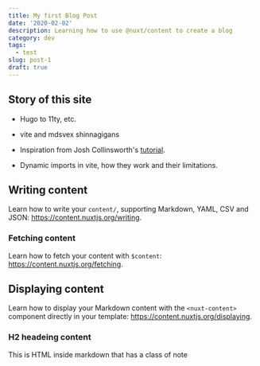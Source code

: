 ```yaml
---
title: My first Blog Post
date: '2020-02-02'
description: Learning how to use @nuxt/content to create a blog
category: dev
tags:
  - test
slug: post-1
draft: true
---
```


## Story of this site

- Hugo to 11ty, etc.
- vite and mdsvex shinnagigans

- Inspiration from Josh Collinsworth's [tutorial](https://joshcollinsworth.com/blog/build-static-sveltekit-markdown-blog).
- Dynamic imports in vite, how they work and their limitations.

## Writing content

Learn how to write your `content/`, supporting Markdown, YAML, CSV and JSON: https://content.nuxtjs.org/writing.

### Fetching content

Learn how to fetch your content with `$content`: https://content.nuxtjs.org/fetching.

## Displaying content

Learn how to display your Markdown content with the `<nuxt-content>` component directly in your template: https://content.nuxtjs.org/displaying.

### H2 headeing content

<div class="p-4 mb-4 text-white bg-blue-500">
  This is HTML inside markdown that has a class of note
</div>
